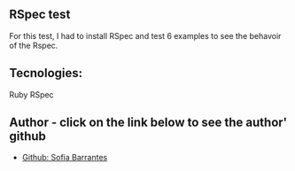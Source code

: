 ## RSpec test

For this test, I had to install RSpec and test 6 examples to see the behavoir of the Rspec. 

## Tecnologies: 

Ruby
RSpec

## Author - click on the link below to see the author' github

* <a href="https://github.com/SofiBretz">Github: Sofia Barrantes</a> 
